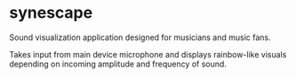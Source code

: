 # synescape
Sound visualization application designed for musicians and music fans.

Takes input from main device microphone and displays rainbow-like visuals depending on incoming amplitude and frequency of sound.
